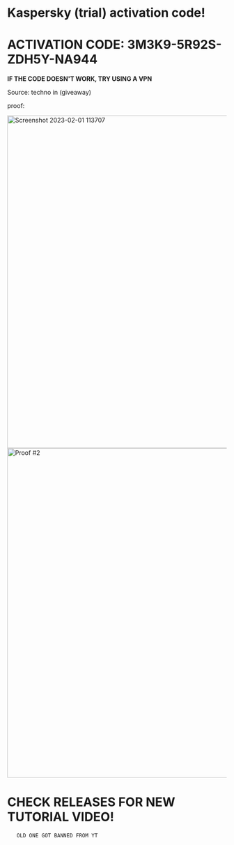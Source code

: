   # Kaspersky (trial) activation code!

# **ACTIVATION CODE: 3M3K9-5R92S-ZDH5Y-NA944**
 
**IF THE CODE DOESN'T WORK, TRY USING A VPN**

Source: techno in (giveaway)

proof:

<img width="764" alt="Screenshot 2023-02-01 113707" src="https://user-images.githubusercontent.com/123305689/216149559-149e4545-0174-4019-9c33-fd393d5a28cb.png">

<img width="757" alt="Proof #2" src="https://user-images.githubusercontent.com/123305689/216149935-bf03ae2e-46c2-4a3d-ba93-6de7aa234c48.png">




# CHECK RELEASES FOR NEW TUTORIAL VIDEO! 
       OLD ONE GOT BANNED FROM YT
